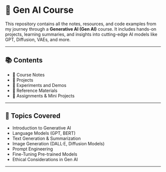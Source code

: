 # 🧠 Gen AI Course

This repository contains all the notes, resources, and code examples from my journey through a **Generative AI (Gen AI)** course. It includes hands-on projects, learning summaries, and insights into cutting-edge AI models like GPT, Diffusion, VAEs, and more.

---

## 📚 Contents

- 📘 Course Notes  
- 📂 Projects  
- 🧪 Experiments and Demos  
- 📎 Reference Materials  
- 📝 Assignments & Mini Projects  

---

## 🚀 Topics Covered

- Introduction to Generative AI  
- Language Models (GPT, BERT)  
- Text Generation & Summarization  
- Image Generation (DALL·E, Diffusion Models)  
- Prompt Engineering  
- Fine-Tuning Pre-trained Models  
- Ethical Considerations in Gen AI  

---


